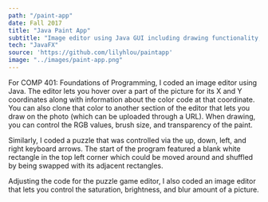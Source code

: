 ```yaml
---
path: "/paint-app"
date: Fall 2017
title: "Java Paint App"
subtitle: "Image editor using Java GUI including drawing functionality, adjustments to uploaded image, and a pixel color inspector. Extended app to create a movable 9-piece puzzle."
tech: "JavaFX"
source: 'https://github.com/lilyhlou/paintapp'
image: "../images/paint-app.png"
---
```

For COMP 401: Foundations of Programming, I coded an image editor using Java. The editor lets you hover over a part of the picture for its X and Y coordinates along with information about the color code at that coordinate. You can also clone that color to another section of the editor that lets you draw on the photo (which can be uploaded through a URL). When drawing, you can control the RGB values, brush size, and transparency of the paint. 

Similarly, I coded a puzzle that was controlled via the up, down, left, and right keyboard arrows. The start of the program featured a blank white rectangle in the top left corner which could be moved around and shuffled by being swapped with its adjacent rectangles. 

Adjusting the code for the puzzle game editor, I also coded an image editor that lets you control the saturation, brightness, and blur amount of a picture.


